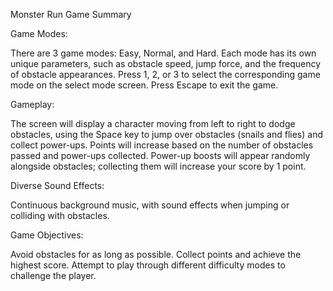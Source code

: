 Monster Run Game Summary

Game Modes:

There are 3 game modes: Easy, Normal, and Hard.
Each mode has its own unique parameters, such as obstacle speed, jump force, and the frequency of obstacle appearances.
Press 1, 2, or 3 to select the corresponding game mode on the select mode screen.
Press Escape to exit the game.

Gameplay:

The screen will display a character moving from left to right to dodge obstacles, using the Space key to jump over obstacles (snails and flies) and collect power-ups.
Points will increase based on the number of obstacles passed and power-ups collected.
Power-up boosts will appear randomly alongside obstacles; collecting them will increase your score by 1 point.

Diverse Sound Effects:

Continuous background music, with sound effects when jumping or colliding with obstacles.

Game Objectives:

Avoid obstacles for as long as possible.
Collect points and achieve the highest score.
Attempt to play through different difficulty modes to challenge the player.
